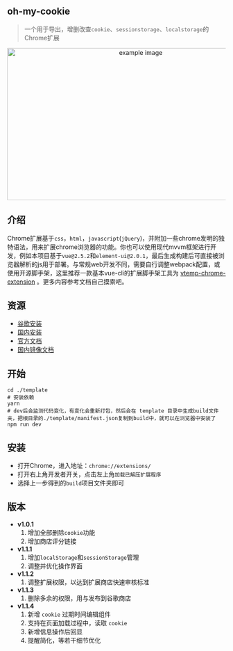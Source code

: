 ## oh-my-cookie
>一个用于导出，增删改查`cookie`、`sessionstorage`、`localstorage`的Chrome扩展
<div style='text-align:center;'><img width='600px' height='350px;' src='https://i.loli.net/2020/05/19/95tvnW1rHmRgNwu.png' alt='example image'/></div>

## 介绍  
Chrome扩展基于`css`，`html`，`javascript`(`jQuery`)，并附加一些chrome发明的独特语法，用来扩展chrome浏览器的功能。你也可以使用现代mvvm框架进行开发，例如本项目基于`vue@2.5.2`和`element-ui@2.0.1`，最后生成构建后可直接被浏览器解析的js用于部署。与常规web开发不同，需要自行调整webpack配置，或使用开源脚手架，这里推荐一款基本vue-cli的扩展脚手架工具为 [vtemp-chrome-extension](https://github.com/kinglisky/vtemp-chrome-extension) 。更多内容参考文档自己摸索吧。

## 资源

- [谷歌安装](https://chrome.google.com/webstore/detail/ohmycookie/edkfjjgklckogiepbhmmdlaohebiaigm?hl=zh-CN) 
- [国内安装](https://www.chromefor.com/ohmycookie_v1-1-2/)
- [官方文档](https://developer.chrome.com/extensions/overview)
- [国内镜像文档](https://crxdoc-zh.appspot.com/extensions/devguide)


## 开始  

```shell
cd ./template
# 安装依赖
yarn
# dev后会监测代码变化，有变化会重新打包，然后会在 template 目录中生成build文件夹，把根目录的./template/manifest.json复制到build中，就可以在浏览器中安装了
npm run dev
```

## 安装
 - 打开Chrome，进入地址：`chrome://extensions/`
 - 打开右上角开发者开关，点击左上角`加载已解压扩展程序`
 - 选择上一步得到的`build`项目文件夹即可

## 版本

- **v1.0.1**
  1. 增加全部删除`cookie`功能 
  2. 增加商店评分链接
- **v1.1.1**
  1. 增加`localStorage`和`sessionStorage`管理
  2. 调整并优化操作界面
- **v1.1.2**
  1. 调整扩展权限，以达到扩展商店快速审核标准
- **v1.1.3**
  1. 删除多余的权限，用与发布到谷歌商店
- **v1.1.4**
  1. 新增 `cookie` 过期时间编辑组件
  2. 支持在页面加载过程中，读取 `cookie`
  3. 新增信息操作后回显
  4. 提醒简化，等若干细节优化
